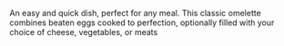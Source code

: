 An easy and quick dish, perfect for any meal. This classic omelette combines beaten eggs cooked to perfection, optionally filled with your choice of cheese, vegetables, or meats
